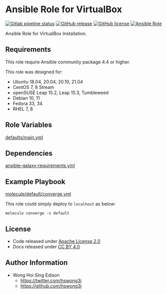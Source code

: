 # Ansible Role for VirtualBox

[![Gitlab pipeline status](https://img.shields.io/gitlab/pipeline/alvistack/ansible-role-virtualbox/master)](https://gitlab.com/alvistack/ansible-role-virtualbox/-/pipelines)
[![GitHub release](https://img.shields.io/github/release/alvistack/ansible-role-virtualbox.svg)](https://github.com/alvistack/ansible-role-virtualbox/releases)
[![GitHub license](https://img.shields.io/github/license/alvistack/ansible-role-virtualbox.svg)](https://github.com/alvistack/ansible-role-virtualbox/blob/master/LICENSE)
[![Ansible Role](https://img.shields.io/badge/galaxy-alvistack.virtualbox-blue.svg)](https://galaxy.ansible.com/alvistack/virtualbox)

Ansible Role for VirtualBox Installation.

## Requirements

This role require Ansible community package 4.4 or higher.

This role was designed for:

  - Ubuntu 18.04, 20.04, 20.10, 21.04
  - CentOS 7, 8 Stream
  - openSUSE Leap 15.2, Leap 15.3, Tumbleweed
  - Debian 10, 11
  - Fedora 33, 34
  - RHEL 7, 8

## Role Variables

[defaults/main.yml](defaults/main.yml)

## Dependencies

[ansible-galaxy-requirements.yml](ansible-galaxy-requirements.yml)

## Example Playbook

[molecule/default/converge.yml](molecule/default/converge.yml)

This role could simply deploy to `localhost` as below:

    molecule converge -s default

## License

  - Code released under [Apache License 2.0](LICENSE)
  - Docs released under [CC BY 4.0](http://creativecommons.org/licenses/by/4.0/)

## Author Information

  - Wong Hoi Sing Edison
      - <https://twitter.com/hswong3i>
      - <https://github.com/hswong3i>
